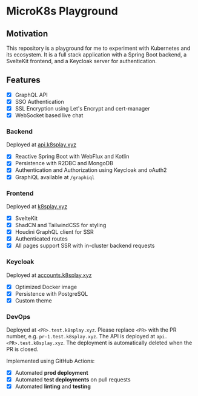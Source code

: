 # MicroK8s Playground

## Motivation

This repository is a playground for me to experiment with Kubernetes and its ecosystem. It is a full stack application
with a Spring Boot backend, a SvelteKit frontend, and a Keycloak server for authentication.

## Features

- [x] GraphQL API
- [x] SSO Authentication
- [x] SSL Encryption using Let's Encrypt and cert-manager
- [x] WebSocket based live chat

### Backend

Deployed at [api.k8splay.xyz](https://api.k8splay.xyz/graphiql)

- [x] Reactive Spring Boot with WebFlux and Kotlin
- [x] Persistence with R2DBC and MongoDB
- [x] Authentication and Authorization using Keycloak and oAuth2
- [x] GraphiQL available at `/graphiql`

### Frontend

Deployed at [k8splay.xyz](https://k8splay.xyz)

- [x] SvelteKit
- [x] ShadCN and TailwindCSS for styling
- [x] Houdini GraphQL client for SSR
- [x] Authenticated routes
- [x] All pages support SSR with in-cluster backend requests

### Keycloak

Deployed at [accounts.k8splay.xyz](https://accounts.k8splay.xyz)

- [x] Optimized Docker image
- [x] Persistence with PostgreSQL
- [x] Custom theme

### DevOps

Deployed at `<PR>.test.k8splay.xyz`. Please replace `<PR>` with the PR number, e.g. `pr-1.test.k8splay.xyz`. The API is
deployed at `api.<PR>.test.k8splay.xyz`. The deployment is automatically deleted when the PR is closed.

Implemented using GitHub Actions:

- [x] Automated **prod deployment**
- [x] Automated **test deployments** on pull requests
- [x] Automated **linting** and **testing**
